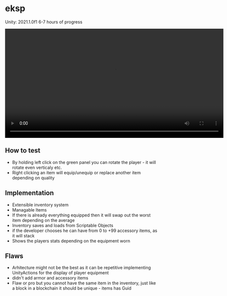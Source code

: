 # eksp
Unity: 2021.1.0f1
6-7 hours of progress


<video width="720" controls>
  <source src="~/readme/demo.mp4" type="video/mp4">
</video>

## How to test
- By holding left click on the green panel you can rotate the player - it will rotate even verticaly etc.
- Right clicking an item will equip/unequip or replace another item depending on quality
## Implementation

- Extensible inventory system
- Managable Items
- If there is already everything equipped then it will swap out the worst item depending on the average
- Inventory saves and loads from Scriptable Objects
- if the developer chooses he can have from 0 to +99 accessory items, as it will stack
- Shows the players stats depending on the equipment worn


## Flaws

- Arhitecture might not be the best as it can be repetitive implementing UnityActions for the display of player equipment
- didn't add armor and accessory items
- Flaw or pro but you cannot have the same item in the inventory, just like a block in a blockchain it should be unique - items has Guid


